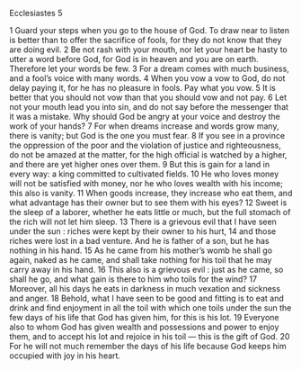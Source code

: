 Ecclesiastes 5

1	Guard your steps when you go to the house of God. To draw near to listen is better than to offer the sacrifice of fools, for they do not know that they are doing evil.
2	Be not rash with your mouth, nor let your heart be hasty to utter a word before God, for God is in heaven and you are on earth. Therefore let your words be few.
3	For a dream comes with much business, and a fool’s voice with many words.
4	When you vow a vow to God, do not delay paying it, for he has no pleasure in fools. Pay what you vow.
5	It is better that you should not vow than that you should vow and not pay.
6	Let not your mouth lead you into sin, and do not say before the messenger that it was a mistake. Why should God be angry at your voice and destroy the work of your hands?
7	For when dreams increase and words grow many, there is vanity; but God is the one you must fear.
8	If you see in a province the oppression of the poor and the violation of justice and righteousness, do not be amazed at the matter, for the high official is watched by a higher, and there are yet higher ones over them.
9	But this is gain for a land in every way: a king committed to cultivated fields.
10	He who loves money will not be satisfied with money, nor he who loves wealth with his income; this also is vanity.
11	When goods increase, they increase who eat them, and what advantage has their owner but to see them with his eyes?
12	Sweet is the sleep of a laborer, whether he eats little or much, but the full stomach of the rich will not let him sleep.
13	There is a grievous evil that I have seen under the sun : riches were kept by their owner to his hurt,
14	and those riches were lost in a bad venture. And he is father of a son, but he has nothing in his hand.
15	As he came from his mother’s womb he shall go again, naked as he came, and shall take nothing for his toil that he may carry away in his hand.
16	This also is a grievous evil : just as he came, so shall he go, and what gain is there to him who toils for the wind?
17	Moreover, all his days he eats in darkness in much vexation and sickness and anger.
18	Behold, what I have seen to be good and fitting is to eat and drink and find enjoyment in all the toil with which one toils under the sun the few days of his life that God has given him, for this is his lot.
19	Everyone also to whom God has given wealth and possessions and power to enjoy them, and to accept his lot and rejoice in his toil — this is the gift of God.
20	For he will not much remember the days of his life because God keeps him occupied with joy in his heart.

